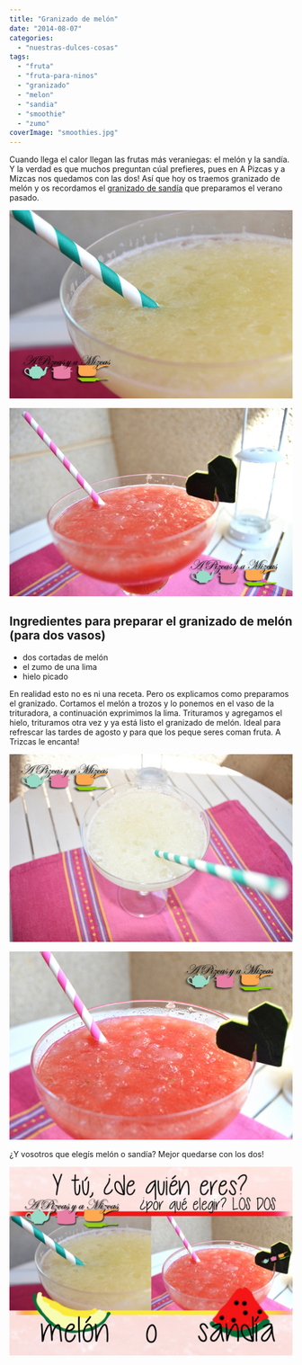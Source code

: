 ```yaml
---
title: "Granizado de melón"
date: "2014-08-07"
categories:
  - "nuestras-dulces-cosas"
tags:
  - "fruta"
  - "fruta-para-ninos"
  - "granizado"
  - "melon"
  - "sandia"
  - "smoothie"
  - "zumo"
coverImage: "smoothies.jpg"
---
```


Cuando llega el calor llegan las frutas más veraniegas: el melón y la sandía. Y la verdad es que muchos preguntan cúal prefieres, pues en A Pizcas y a Mizcas nos quedamos con las dos! Así que hoy os traemos granizado de melón y os recordamos el [granizado de sandía](/granizado-de-sandia/ "Granizado de sandía") que preparamos el verano pasado.

![granizado de melón o de sandía](images/smoothie-1-pizcas.jpg)

![Granizado de melón o de sandía](images/smoothie-4-pizcas.jpg)

## Ingredientes para preparar el granizado de melón (para dos vasos)

- dos cortadas de melón
- el zumo de una lima
- hielo picado

En realidad esto no es ni una receta. Pero os explicamos como preparamos el granizado. Cortamos el melón a trozos y lo ponemos en el vaso de la trituradora, a continuación exprimimos la lima. Trituramos y agregamos el hielo, trituramos otra vez y ya está listo el granizado de melón. Ideal para refrescar las tardes de agosto y para que los peque seres coman fruta. A Trizcas le encanta!

![granizado de melón o de sandía](images/smoothie-3-pizcas.jpg)

![Granizado de melón o de sandía](images/smoothie-2-pizcas.jpg)

¿Y vosotros que elegís melón o sandía? Mejor quedarse con los dos!

![granizado de melón o de sandía ](images/smoothies.jpg)
